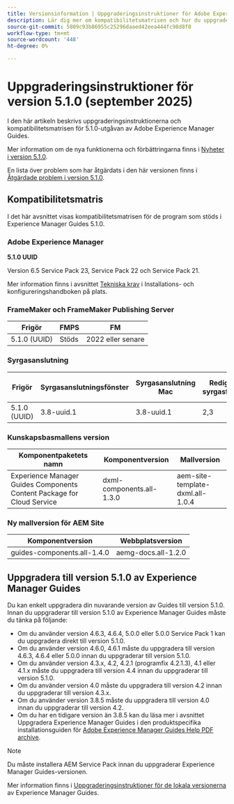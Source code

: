```yaml
---
title: Versionsinformation | Uppgraderingsinstruktioner för Adobe Experience Manager Guides 5.1.0
description: Lär dig mer om kompatibilitetsmatrisen och hur du uppgraderar till version 5.1.0 av Adobe Experience Manager Guides.
source-git-commit: 5809c93b86955c25296daaed42eea444fc98d8f0
workflow-type: tm+mt
source-wordcount: '448'
ht-degree: 0%

---
```


# Uppgraderingsinstruktioner för version 5.1.0 (september 2025)

I den här artikeln beskrivs uppgraderingsinstruktionerna och kompatibilitetsmatrisen för 5.1.0-utgåvan av Adobe Experience Manager Guides.

Mer information om de nya funktionerna och förbättringarna finns i [Nyheter i version 5.1.0](../release-info/whats-new-5-1-0.md).

En lista över problem som har åtgärdats i den här versionen finns i [Åtgärdade problem i version 5.1.0](../release-info/fixed-issues-5-1-0.md).

## Kompatibilitetsmatris

I det här avsnittet visas kompatibilitetsmatrisen för de program som stöds i Experience Manager Guides 5.1.0.

### Adobe Experience Manager

**5.1.0 UUID**

Version 6.5 Service Pack 23, Service Pack 22 och Service Pack 21.

Mer information finns i avsnittet [Tekniska krav](../install-guide/download-install-technical-requirements.md) i Installations- och konfigureringshandboken på plats.

### FrameMaker och FrameMaker Publishing Server

| Frigör | FMPS | FM |
| --- | --- | --- |
| 5.1.0 (UUID) | Stöds | 2022 eller senare |

### Syrgasanslutning

| Frigör | Syrgasanslutningsfönster | Syrgasanslutning Mac | Redigera i syrgasfönster | Redigera i Syrgas Mac |
| --- | --- | --- |--- |--- |
| 5.1.0 (UUID) | 3.8-uuid.1 | 3.8-uuid.1 | 2,3 | 2,3 |

### Kunskapsbasmallens version

| Komponentpaketets namn | Komponentversion | Mallversion |
|---|---|---|
| Experience Manager Guides Components Content Package for Cloud Service | dxml-components.all-1.3.0 | aem-site-template-dxml.all-1.0.4 |

### Ny mallversion för AEM Site


| Komponentversion | Webbplatsversion |
|---|---|
| guides-components.all-1.4.0 | aemg-docs.all-1.2.0 |


## Uppgradera till version 5.1.0 av Experience Manager Guides

Du kan enkelt uppgradera din nuvarande version av Guides till version 5.1.0. Innan du uppgraderar till version 5.1.0 av Experience Manager Guides måste du tänka på följande:

- Om du använder version 4.6.3, 4.6.4, 5.0.0 eller 5.0.0 Service Pack 1 kan du uppgradera direkt till version 5.1.0.
- Om du använder version 4.6.0, 4.6.1 måste du uppgradera till version 4.6.3, 4.6.4 eller 5.0.0 innan du uppgraderar till version 5.1.0.
- Om du använder version 4.3.x, 4.2, 4.2.1 (programfix 4.2.1.3), 4.1 eller 4.1.x måste du uppgradera till version 4.4 innan du uppgraderar till version 5.1.0.
- Om du använder version 4.0 måste du uppgradera till version 4.2 innan du uppgraderar till version 4.3.x.
- Om du använder version 3.8.5 måste du uppgradera till version 4.0 innan du uppgraderar till version 4.2.
- Om du har en tidigare version än 3.8.5 kan du läsa mer i avsnittet Uppgradera Experience Manager Guides i den produktspecifika installationsguiden för [Adobe Experience Manager Guides Help PDF archive](https://helpx.adobe.com/se/xml-documentation-for-experience-manager/archive.html).

>[!NOTE]
>
>Du måste installera AEM Service Pack innan du uppgraderar Experience Manager Guides-versionen.

Mer information finns i [Uppgraderingsinstruktioner för de lokala versionerna](../install-guide/upgrade-xml-documentation.md) av Experience Manager Guides.
